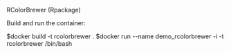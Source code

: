 RColorBrewer (Rpackage)

Build and run the container:

$docker build -t rcolorbrewer .
$docker run --name demo_rcolorbrewer -i -t rcolorbrewer /bin/bash
